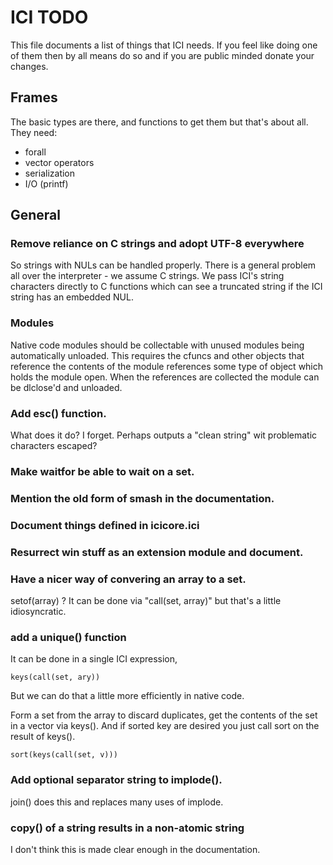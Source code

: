 # ICI TODO

This file documents a list of things that ICI needs. If you feel like
doing one of them then by all means do so and if you are public minded
donate your changes.

## Frames

The basic types are there, and functions to get them but that's
about all. They need:

- forall
- vector operators
- serialization
- I/O (printf)

## General

### Remove reliance on C strings and adopt UTF-8 everywhere

So strings with NULs can be handled properly. There is a general
problem all over the interpreter - we assume C strings. We pass
ICI's string characters directly to C functions which can see a
truncated string if the ICI string has an embedded NUL.

### Modules

Native code modules should be collectable with unused modules being
automatically unloaded. This requires the cfuncs and other objects
that reference the contents of the module references some type of
object which holds the module open. When the references are collected
the module can be dlclose'd and unloaded.

### Add esc() function.

What does it do? I forget. Perhaps outputs a "clean string" wit
problematic characters escaped?

### Make waitfor be able to wait on a set.

### Mention the old form of smash in the documentation.

### Document things defined in icicore.ici

### Resurrect win stuff as an extension module and document.

### Have a nicer way of convering an array to a set.

setof(array) ?  It can be done via "call(set, array)" but that's
a little idiosyncratic.

### add a unique() function

It can be done in a single ICI expression,

    keys(call(set, ary))
    
But we can do that a little more efficiently in native code.

Form a set from the array to discard duplicates, get the contents of
the set in a vector via keys().  And if sorted key are desired you
just call sort on the result of keys().

    sort(keys(call(set, v)))

### Add optional separator string to implode().

join() does this and replaces many uses of implode.

### copy() of a string results in a non-atomic string

I don't think this is made clear enough in the documentation.
